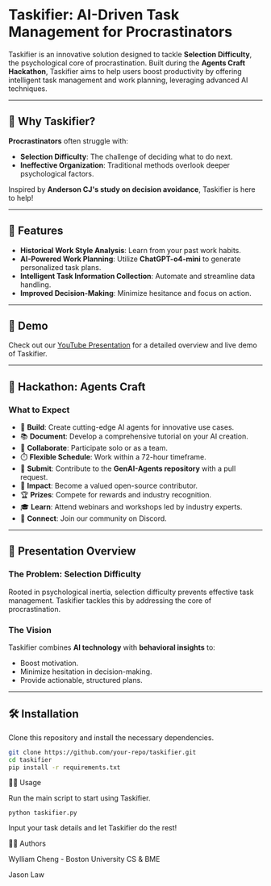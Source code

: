 # Taskifier: AI-Driven Task Management for Procrastinators  

Taskifier is an innovative solution designed to tackle **Selection Difficulty**, the psychological core of procrastination. Built during the **Agents Craft Hackathon**, Taskifier aims to help users boost productivity by offering intelligent task management and work planning, leveraging advanced AI techniques.  

---

## 🤔 Why Taskifier?  

**Procrastinators** often struggle with:  
- **Selection Difficulty**: The challenge of deciding what to do next.  
- **Ineffective Organization**: Traditional methods overlook deeper psychological factors.  

Inspired by **Anderson CJ's study on decision avoidance**, Taskifier is here to help!  

---

## 🌟 Features  

- **Historical Work Style Analysis**: Learn from your past work habits.  
- **AI-Powered Work Planning**: Utilize **ChatGPT-o4-mini** to generate personalized task plans.  
- **Intelligent Task Information Collection**: Automate and streamline data handling.  
- **Improved Decision-Making**: Minimize hesitance and focus on action.  

---

## 🎥 Demo  

Check out our [YouTube Presentation](https://www.youtube.com/watch?v=1W_p_RVi9KE) for a detailed overview and live demo of Taskifier.  

---

## 🚀 Hackathon: Agents Craft  

### What to Expect  

- 🧠 **Build**: Create cutting-edge AI agents for innovative use cases.  
- 📚 **Document**: Develop a comprehensive tutorial on your AI creation.  
- 👥 **Collaborate**: Participate solo or as a team.  
- ⏱️ **Flexible Schedule**: Work within a 72-hour timeframe.  
- 🚀 **Submit**: Contribute to the **GenAI-Agents repository** with a pull request.  
- 🌟 **Impact**: Become a valued open-source contributor.  
- 🏆 **Prizes**: Compete for rewards and industry recognition.  
- 🎓 **Learn**: Attend webinars and workshops led by industry experts.  
- 💬 **Connect**: Join our community on Discord.  

---

## 📘 Presentation Overview  

### The Problem: **Selection Difficulty**  
Rooted in psychological inertia, selection difficulty prevents effective task management. Taskifier tackles this by addressing the core of procrastination.  

### The Vision  
Taskifier combines **AI technology** with **behavioral insights** to:  
- Boost motivation.  
- Minimize hesitation in decision-making.  
- Provide actionable, structured plans.  

---

## 🛠️ Installation  

Clone this repository and install the necessary dependencies.  

```bash  
git clone https://github.com/your-repo/taskifier.git  
cd taskifier  
pip install -r requirements.txt
```

🧑‍💻 Usage

Run the main script to start using Taskifier.

```python taskifier.py  ```

Input your task details and let Taskifier do the rest!

👨‍🎓 Authors

Wylliam Cheng - Boston University CS & BME

Jason Law


